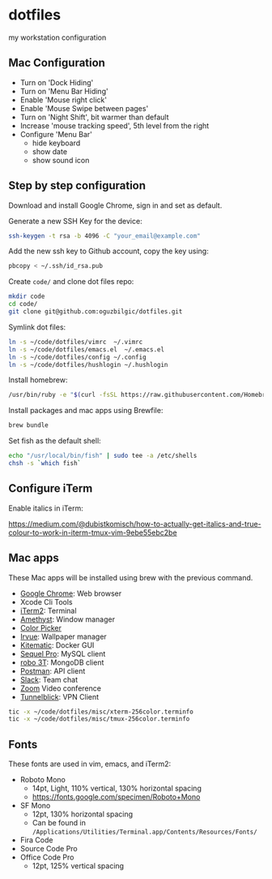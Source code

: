 # dotfiles

my workstation configuration

## Mac Configuration

- Turn on 'Dock Hiding'
- Turn on 'Menu Bar Hiding'
- Enable 'Mouse right click'
- Enable 'Mouse Swipe between pages'
- Turn on 'Night Shift', bit warmer than default
- Increase 'mouse tracking speed', 5th level from the right
- Configure 'Menu Bar'
  * hide keyboard
  * show date
  * show sound icon

## Step by step configuration

Download and install Google Chrome, sign in and set as default.

Generate a new SSH Key for the device:

```bash
ssh-keygen -t rsa -b 4096 -C "your_email@example.com"
```

Add the new ssh key to Github account, copy the key using:

```bash
pbcopy < ~/.ssh/id_rsa.pub
```

Create `code/` and clone dot files repo: 

```bash
mkdir code
cd code/
git clone git@github.com:oguzbilgic/dotfiles.git
```

Symlink dot files:

```bash
ln -s ~/code/dotfiles/vimrc  ~/.vimrc
ln -s ~/code/dotfiles/emacs.el  ~/.emacs.el
ln -s ~/code/dotfiles/config ~/.config
ln -s ~/code/dotfiles/hushlogin ~/.hushlogin
```

Install homebrew:

```bash
/usr/bin/ruby -e "$(curl -fsSL https://raw.githubusercontent.com/Homebrew/install/master/install)"
```

Install packages and mac apps using Brewfile:

```bash
brew bundle
```

Set fish as the default shell:

``` bash
echo "/usr/local/bin/fish" | sudo tee -a /etc/shells
chsh -s `which fish`
```

## Configure iTerm

Enable italics in iTerm:

https://medium.com/@dubistkomisch/how-to-actually-get-italics-and-true-colour-to-work-in-iterm-tmux-vim-9ebe55ebc2be

## Mac apps

These Mac apps will be installed using brew with the previous command.

+ [Google Chrome](https://www.google.com/chrome/): Web browser
+ Xcode Cli Tools
+ [iTerm2](https://www.iterm2.com/): Terminal
+ [Amethyst](https://github.com/ianyh/Amethyst): Window manager
+ [Color Picker](https://itunes.apple.com/us/app/color-picker/id641027709?l=en&mt=12)
+ [Irvue](http://irvue.tumblr.com/): Wallpaper manager
+ [Kitematic](https://kitematic.com/): Docker GUI
+ [Sequel Pro](https://www.sequelpro.com/): MySQL client
+ [robo 3T](https://robomongo.org/): MongoDB client
+ [Postman](https://www.getpostman.com/): API client
+ [Slack](http://slack.com/): Team chat
+ [Zoom](http://zoom.us/) Video conference
+ [Tunnelblick](https://tunnelblick.net): VPN Client

```bash
tic -x ~/code/dotfiles/misc/xterm-256color.terminfo
tic -x ~/code/dotfiles/misc/tmux-256color.terminfo
```

## Fonts

These fonts are used in vim, emacs, and iTerm2:

- Roboto Mono 
  * 14pt, Light, 110% vertical, 130% horizontal spacing
  * https://fonts.google.com/specimen/Roboto+Mono
- SF Mono 
  * 12pt, 130% horizontal spacing
  * Can be found in `/Applications/Utilities/Terminal.app/Contents/Resources/Fonts/`
- Fira Code
- Source Code Pro
- Office Code Pro 
  * 12pt, 125% vertical spacing
